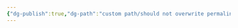```yaml
---
{"dg-publish":true,"dg-path":"custom path/should not overwrite permalink","dg-permalink":"custom link/shouldBeDifferentToPath","permalink":"/custom link/shouldBeDifferentToPath/","created":"2024-05-07T10:12:25.000-05:00","updated":"2024-05-07T10:12:25.000-05:00"}
---
```


